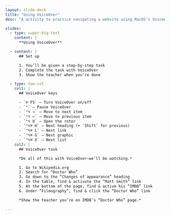 ```yaml
---
layout: slide-deck
title: "Using VoiceOver"
desc: "A activity to practice navigating a website using MacOS’s VoiceOver accessibility tool."

slides:
  - type: super-big-text
    content: |
      **Using VoiceOver**

  - content: |
      ## Set up

      1. You’ll be given a step-by-step task
      2. Complete the task with VoiceOver
      3. Show the teacher when you’re done

  - type: two-col
    col1: |
      ## VoiceOver keys

      - `⌘ F5` — Turn VoiceOver on/off
      - `⌃` — Pause VoiceOver
      - `⌃⌥ →` — Move to next item
      - `⌃⌥ ←` — Move to previous item
      - `⌃⌥ U` — Open the rotor
      - `⌃⌥⌘ H` — Next heading (+ `Shift` for previous)
      - `⌃⌥⌘ L` — Next link
      - `⌃⌥⌘ G` — Next graphic
      - `⌃⌥⌘ X` — Next list
    col2: |
      ## VoiceOver task

      *Do all of this with VoiceOver—we’ll be watching.*

      1. Go to Wikipedia.org
      2. Search for “Doctor Who”
      3. Go down to the “Changes of appearance” heading
      4. In the table, find & activate the “Matt Smith” link
      5. At the bottom of the page, find & active his “IMDB” link
      6. Under “Filmography”, find & click the “Doctor Who” link

      *Show the teacher you’re on IMDB’s “Doctor Who” page.*

---
```

